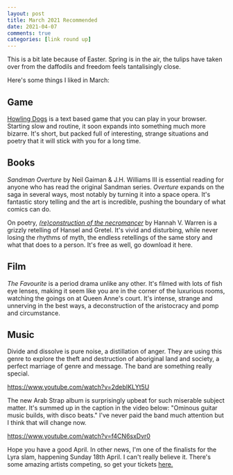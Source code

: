 ```yaml
---
layout: post
title: March 2021 Recommended
date: 2021-04-07
comments: true
categories: [link round up]
---
```


This is a bit late because of Easter. Spring is in the air, the tulips have taken over from the daffodils and freedom feels tantalisingly close.

Here's some things I liked in March:

<!--more-->

## Game

[Howling Dogs](http://slimedaughter.com/games/twine/howlingdogs/) is a text based game that you can play in your browser. Starting slow and routine, it soon expands into something much more bizarre. It's short, but packed full of interesting, strange situations and poetry that it will stick with you for a long time.

## Books

*Sandman Overture* by Neil Gaiman & J.H. Williams III is essential reading for anyone who has read the original Sandman series. *Overture* expands on the saga in several ways, most notably by turning it into a space opera. It's fantastic story telling and the art is incredible, pushing the boundary of what comics can do.

On poetry, [*(re)construction of the necromancer*](http://www.sundresspublications.com/echaps.html) by Hannah V. Warren is a grizzly retelling of Hansel and Gretel. It's vivid and disturbing, while never losing the rhythms of myth, the endless retellings of the same story and what that does to a person. It's free as well, go download it here.

## Film

*The Favourite* is a period drama unlike any other. It's filmed with lots of fish eye lenses, making it seem like you are in the corner of the luxurious rooms, watching the goings on at Queen Anne's court. It's intense, strange and unnerving in the best ways, a deconstruction of the aristocracy and pomp and circumstance.

## Music

Divide and dissolve is pure noise, a distillation of anger. They are using this genre to explore the theft and destruction of aboriginal land and society, a perfect marriage of genre and message. The band are something really special.

https://www.youtube.com/watch?v=2debIKLYt5U

The new Arab Strap album is surprisingly upbeat for such miserable subject matter. It's summed up in the caption in the video below: "Ominous guitar music builds, with disco beats." I've never paid the band much attention but I think that will change now.

https://www.youtube.com/watch?v=f4CN6sxDvr0

Hope you have a good April. In other news, I'm one of the finalists for the Lyra slam, happening Sunday 18th April. I can't really believe it. There's some amazing artists competing, so get your tickets [here.](https://www.lyrafest.com/)
